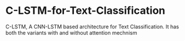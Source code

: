# C-LSTM-for-Text-Classification
C-LSTM, A CNN-LSTM based architecture  for Text Classification. It has both the variants with and without attention mechnism
